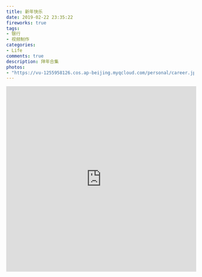 ```yaml
---
title: 新年快乐
date: 2019-02-22 23:35:22
fireworks: true
tags:
- 银行
- 视频制作
categories:
- Life
comments: true
description: 拜年合集
photos:
- "https://vu-1255958126.cos.ap-beijing.myqcloud.com/personal/career.jpg"
---
```


<script src="https://cdn.jsdelivr.net/gh/jackchenjy/balloon.js/balloon.min.js"></script>

<iframe height=498 width=510 src='https://player.youku.com/embed/XMzM2NjA4Mzg4MA==' frameborder=0 'allowfullscreen'></iframe>
